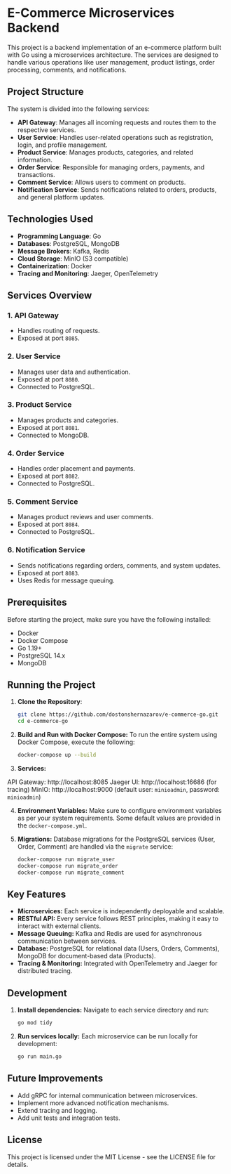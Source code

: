 # E-Commerce Microservices Backend

This project is a backend implementation of an e-commerce platform built with Go using a microservices architecture. The services are designed to handle various operations like user management, product listings, order processing, comments, and notifications.

## Project Structure

The system is divided into the following services:

- **API Gateway**: Manages all incoming requests and routes them to the respective services.
- **User Service**: Handles user-related operations such as registration, login, and profile management.
- **Product Service**: Manages products, categories, and related information.
- **Order Service**: Responsible for managing orders, payments, and transactions.
- **Comment Service**: Allows users to comment on products.
- **Notification Service**: Sends notifications related to orders, products, and general platform updates.

## Technologies Used

- **Programming Language**: Go
- **Databases**: PostgreSQL, MongoDB
- **Message Brokers**: Kafka, Redis
- **Cloud Storage**: MinIO (S3 compatible)
- **Containerization**: Docker
- **Tracing and Monitoring**: Jaeger, OpenTelemetry

## Services Overview

### 1. API Gateway
- Handles routing of requests.
- Exposed at port `8085`.

### 2. User Service
- Manages user data and authentication.
- Exposed at port `8080`.
- Connected to PostgreSQL.

### 3. Product Service
- Manages products and categories.
- Exposed at port `8081`.
- Connected to MongoDB.

### 4. Order Service
- Handles order placement and payments.
- Exposed at port `8082`.
- Connected to PostgreSQL.

### 5. Comment Service
- Manages product reviews and user comments.
- Exposed at port `8084`.
- Connected to PostgreSQL.

### 6. Notification Service
- Sends notifications regarding orders, comments, and system updates.
- Exposed at port `8083`.
- Uses Redis for message queuing.

## Prerequisites

Before starting the project, make sure you have the following installed:

- Docker
- Docker Compose
- Go 1.19+
- PostgreSQL 14.x
- MongoDB

## Running the Project

1. **Clone the Repository**:
   ```bash
   git clone https://github.com/dostonshernazarov/e-commerce-go.git
   cd e-commerce-go

2. **Build and Run with Docker Compose:** To run the entire system using Docker Compose, execute the following:
   ```bash
   docker-compose up --build
   
3. **Services:**

API Gateway: http://localhost:8085
Jaeger UI: http://localhost:16686 (for tracing)
MinIO: http://localhost:9000 (default user: `minioadmin`, password: `minioadmin`)

4. **Environment Variables:** Make sure to configure environment variables as per your system requirements. Some default values are provided in the `docker-compose.yml`.

5. **Migrations:** Database migrations for the PostgreSQL services (User, Order, Comment) are handled via the `migrate` service:
   ```bash
   docker-compose run migrate_user
   docker-compose run migrate_order
   docker-compose run migrate_comment

## Key Features
 - **Microservices:** Each service is independently deployable and scalable.
 - **RESTful API:** Every service follows REST principles, making it easy to interact with external clients.
 - **Message Queuing:** Kafka and Redis are used for asynchronous communication between services.
 - **Database:** PostgreSQL for relational data (Users, Orders, Comments), MongoDB for document-based data (Products).
 - **Tracing & Monitoring:** Integrated with OpenTelemetry and Jaeger for distributed tracing.

## Development
1. **Install dependencies:** Navigate to each service directory and run:
   ```bash
   go mod tidy

2. **Run services locally:** Each microservice can be run locally for development:
   ```bash
   go run main.go

## Future Improvements
 - Add gRPC for internal communication between microservices.
 - Implement more advanced notification mechanisms.
 - Extend tracing and logging.
 - Add unit tests and integration tests.

## License
This project is licensed under the MIT License - see the LICENSE file for details.



